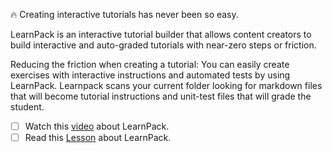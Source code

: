 🔥 Creating interactive tutorials has never been so easy.

LearnPack is an interactive tutorial builder that allows content creators to build interactive and auto-graded tutorials with near-zero steps or friction.

Reducing the friction when creating a tutorial:
You can easily create exercises with interactive instructions and automated tests by using LearnPack. Learnpack scans your current folder looking for markdown files that will become tutorial instructions and unit-test files that will grade the student.

- [ ] Watch this [video]() about LearnPack.
- [ ] Read this [Lesson](https://4geeks.com/lesson/what-is-learnpack) about LearnPack.
